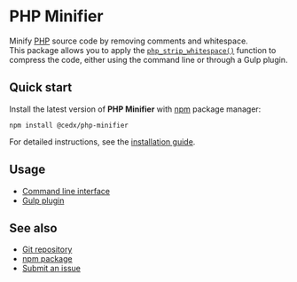 # PHP Minifier
Minify [PHP](https://www.php.net) source code by removing comments and whitespace.  
This package allows you to apply the [`php_strip_whitespace()`](https://www.php.net/manual/en/function.php-strip-whitespace.php) function to compress the code, either using the command line or through a Gulp plugin.

## Quick start
Install the latest version of **PHP Minifier** with [npm](https://www.npmjs.com) package manager:

```shell
npm install @cedx/php-minifier
```

For detailed instructions, see the [installation guide](installation.md).

## Usage
- [Command line interface](cli.md)
- [Gulp plugin](gulp.md)

## See also
- [Git repository](https://github.com/cedx/php-index)
- [npm package](https://www.npmjs.com/package/@cedx/php-minifier)
- [Submit an issue](https://github.com/cedx/php-index/issues)
